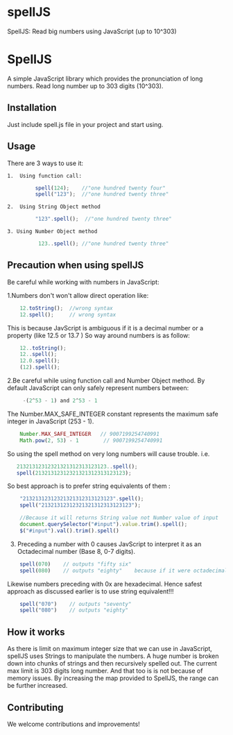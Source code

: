 # spellJS
SpellJS: Read big numbers using JavaScript (up to  10^303) 

SpellJS
===========

A simple JavaScript library which provides the pronunciation of long numbers. Read long number up to 303 digits (10^303). 

Installation
------------

Just include spell.js file in your project and start using.


Usage
-----------------------

There are 3 ways to use it:

	1.  Using function call:
```javascript
		 spell(124);  	//"one hundred twenty four"
		 spell("123");	//"one hundred twenty three"
```

	2.  Using String Object method
```javascript
		 "123".spell();  //"one hundred twenty three"
```

	3. Using Number Object method
```javascript
		  123..spell();	//"one hundred twenty three"
```
Precaution when using spellJS
-----------------------	

Be careful while working with numbers in JavaScript:

1.Numbers don't won't allow direct operation like:
```javascript
	12.toString();  //wrong syntax
	12.spell();     // wrong syntax
```
This is because JavScript is ambiguous if it is a decimal number or a property (like 12.5 or 13.7 )
So way around numbers is as follow:

```javascript
	12..toString();  
	12..spell(); 
	12.0.spell();
	(12).spell();
```

2.Be careful while using function call and Number Object method. By default JavaScript can only safely represent numbers between:

```javascript
	 -(2^53 - 1) and 2^53 - 1
```
The Number.MAX_SAFE_INTEGER constant represents the maximum safe integer in JavaScript (253 - 1).

```javascript
	Number.MAX_SAFE_INTEGER   // 9007199254740991
	Math.pow(2, 53) - 1        // 9007199254740991
```

So using the spell method on very long numbers will cause trouble. i.e.
 ```javascript
	21321312312321321312313123123..spell();
	spell(21321312312321321312313123123);
```
So best approach is to prefer string equivalents of them :
```javascript
	"21321312312321321312313123123".spell();
	spell("21321312312321321312313123123");

	//Because it will returns String value not Number value of input
	document.querySelector("#input").value.trim().spell();   
	$("#input").val().trim().spell()
```

3. Preceding a number with 0  causes JavScript to interpret it as an Octadecimal number (Base 8, 0-7 digits).
```javascript
	spell(070)    // outputs "fifty six"
	spell(080)    // outputs "eighty"    because if it were octadecimal 8 should not be there. Hence the default binary
 ```
 Likewise numbers preceding with 0x are hexadecimal.
 Hence safest approach as discussed earlier is to use string equivalent!!!
```javascript
	spell("070")    // outputs "seventy"
	spell("080")    // outputs "eighty" 
 ```

How it works
------------

As there is limit on maximum integer size that we can use in JavaScript, spellJS uses Strings to manipulate the numbers. A huge number is broken down into chunks of strings and then recursively spelled out. The current max limit is 303 digits long number. And that too is is not because of memory issues. By increasing the map provided to SpellJS, the range can be further increased.

Contributing
------------

We welcome contributions and improvements! 


